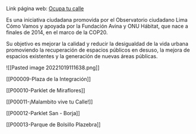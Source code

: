 Link página web:  [Ocupa tu calle](https://ocupatucalle.com/)

  
Es una iniciativa ciudadana promovida por el Observatorio ciudadano Lima Cómo Vamos y apoyada por la Fundación Avina y ONU Hábitat, que nace a finales de 2014, en el marco de la COP20.

Su objetivo es mejorar la calidad y reducir la desigualdad de la vida urbana promoviendo la recuperación de espacios públicos en desuso, la mejora de espacios existentes y la generación de nuevas áreas públicas.

![[Pasted image 20221019111638.png]]

[[P00009-Plaza de la Integración]]

[[P00010-Parklet de Miraflores]]

[[P00011-¡Malambito vive tu Calle!]]

[[P00012-Parklet San - Borja]]

[[P00013-Parque de Bolsillo Plazebra]] 
